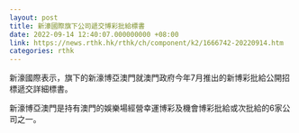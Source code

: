 ```yaml
---
layout: post
title: 新濠國際旗下公司遞交博彩批給標書
date: 2022-09-14 12:40:07.000000000 +08:00
link: https://news.rthk.hk/rthk/ch/component/k2/1666742-20220914.htm
categories: rthk
---
```


新濠國際表示，旗下的新濠博亞澳門就澳門政府今年7月推出的新博彩批給公開招標遞交詳細標書。

新濠博亞澳門是持有澳門的娛樂場經營幸運博彩及機會博彩批給或次批給的6家公司之一。
